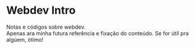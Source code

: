 # Webdev Intro
Notas e códigos sobre webdev.<br>
Apenas ara minha futura referência e fixação do conteúdo. Se for útil pra algúem, ótimo!
